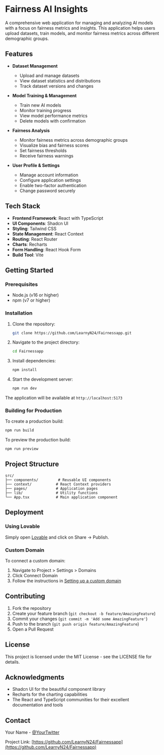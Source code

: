 # Fairness AI Insights

A comprehensive web application for managing and analyzing AI models with a focus on fairness metrics and insights. This application helps users upload datasets, train models, and monitor fairness metrics across different demographic groups.

## Features

- **Dataset Management**
  - Upload and manage datasets
  - View dataset statistics and distributions
  - Track dataset versions and changes

- **Model Training & Management**
  - Train new AI models
  - Monitor training progress
  - View model performance metrics
  - Delete models with confirmation

- **Fairness Analysis**
  - Monitor fairness metrics across demographic groups
  - Visualize bias and fairness scores
  - Set fairness thresholds
  - Receive fairness warnings

- **User Profile & Settings**
  - Manage account information
  - Configure application settings
  - Enable two-factor authentication
  - Change password securely

## Tech Stack

- **Frontend Framework**: React with TypeScript
- **UI Components**: Shadcn UI
- **Styling**: Tailwind CSS
- **State Management**: React Context
- **Routing**: React Router
- **Charts**: Recharts
- **Form Handling**: React Hook Form
- **Build Tool**: Vite

## Getting Started

### Prerequisites

- Node.js (v16 or higher)
- npm (v7 or higher)

### Installation

1. Clone the repository:
   ```bash
   git clone https://github.com/LearnyN24/Fairnessapp.git
   ```

2. Navigate to the project directory:
   ```bash
   cd Fairnessapp
   ```

3. Install dependencies:
   ```bash
   npm install
   ```

4. Start the development server:
   ```bash
   npm run dev
   ```

The application will be available at `http://localhost:5173`

### Building for Production

To create a production build:

```bash
npm run build
```

To preview the production build:

```bash
npm run preview
```

## Project Structure

```
src/
├── components/         # Reusable UI components
├── context/           # React Context providers
├── pages/             # Application pages
├── lib/               # Utility functions
└── App.tsx            # Main application component
```

## Deployment

### Using Lovable

Simply open [Lovable](https://lovable.dev/projects/cbc27bfc-a098-4464-9980-d8ed994aa819) and click on Share -> Publish.

### Custom Domain

To connect a custom domain:
1. Navigate to Project > Settings > Domains
2. Click Connect Domain
3. Follow the instructions in [Setting up a custom domain](https://docs.lovable.dev/tips-tricks/custom-domain#step-by-step-guide)

## Contributing

1. Fork the repository
2. Create your feature branch (`git checkout -b feature/AmazingFeature`)
3. Commit your changes (`git commit -m 'Add some AmazingFeature'`)
4. Push to the branch (`git push origin feature/AmazingFeature`)
5. Open a Pull Request

## License

This project is licensed under the MIT License - see the LICENSE file for details.

## Acknowledgments

- Shadcn UI for the beautiful component library
- Recharts for the charting capabilities
- The React and TypeScript communities for their excellent documentation and tools

## Contact

Your Name - [@YourTwitter](https://twitter.com/YourTwitter)

Project Link: [https://github.com/LearnyN24/Fairnessapp](https://github.com/LearnyN24/Fairnessapp)
